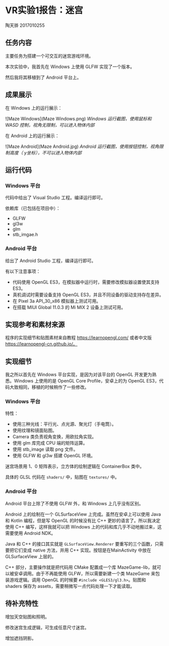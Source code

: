 # VR实验1报告：迷宫

陶天骅 2017010255

## 任务内容

主要任务为搭建一个可交互的迷宫游戏环境。

本次实验中，我首先在 Windows 上使用 GLFW 实现了一个版本。

然后我将其移植到了 Android 平台上。

## 成果展示

在 Windows 上的运行展示：

![Maze Windows](Maze Windows.png)
*Windows 运行截图，使用鼠标和 WASD 控制，视角无限制，可以进入物体内部*

在 Android 上的运行展示：

![Maze Android](Maze Android.jpg)
*Android 运行截图，使用按钮控制，视角限制高度（ y坐标），不可以进入物体内部*

## 运行代码

### Windows 平台

代码中给出了 Visual Studio 工程。编译运行即可。

依赖库（已包括在项目中）：

- GLFW
- gl3w
- glm
- stb_imgae.h

### Android 平台

给出了 Android Studio 工程，编译运行即可。

有以下注意事项：

- 代码使用 OpenGL ES3，在模拟器中运行时，需要修改模拟器设置使其支持 ES3。
- 真机调试时需要设备支持 OpenGL ES3，并且不同设备的驱动支持存在差异。
- 在 Pixel 3a API_30_x86 模拟器上测试可用。
- 在搭载 MIUI Global 11.0.3 的 Mi MIX 2 设备上测试可用。

## 实现参考和素材来源

程序的实现细节和贴图素材来自教程 https://learnopengl.com/ 或者中文版 https://learnopengl-cn.github.io/。

## 实现细节

我之所以首先在 Windows 平台实现，是因为对该平台的 OpenGL 开发更为熟悉。Windows 上使用的是 OpenGL Core Profile，安卓上的为 OpenGL ES3，代码大致相同，移植的时候稍作了一些修改。

### Windows 平台

特性：

- 使用三种光线：平行光、点光源、聚光灯（手电筒）。
- 使用纹理和镜面贴图。
- Camera 类负责视角变换，用欧拉角实现。
- 使用 glm 库完成 CPU 端的矩阵运算。
- 使用 stb_image 读取 png 文件。
- 使用 GLFW 和 gl3w 搭建 OpenGL 环境。

迷宫场景用 1、0 矩阵表示，立方体的绘制逻辑在 ContainerBox 类中。

具体的 GLSL 代码在 `shaders/` 中，贴图在 `textures/` 中。

### Android 平台

Android 平台上除了不使用 GLFW 外，和 Windows 上几乎没有区别。

Android 上的绘制在一个 GLSurfaceView 上完成。虽然在安卓上可以使用 Java 和 Kotlin 编程，但是写 OpenGL 的时候没有比 C++ 更妙的语言了。所以我决定使用 C++ 编写，这样我就可以把 Windows 上的代码和库几乎不动地搬过来，这需要使用 Android NDK。

Java 和 C++ 的接口其实就是 `GLSurfaceView.Renderer` 要重写的三个函数，只需要把它们变成 native 方法，并用 C++ 实现。按钮是在MainActivity 中放在 GLSurfaceView 上层的。

C++ 部分，主要操作就是把代码用 CMake 配置成一个库 MazeGame-lib，就可以被安卓调用。由于不再能使用 GLFW，所以需要新建一个类 MazeGame 来包装游戏逻辑。调用 OpenGL 的时候要 `#include <GLES3/gl3.h>`。贴图和 shaders 保存为 assets，需要稍微写一点代码处理一下才能读取。

## 待补充特性

增加天空贴图和照明。

修改迷宫生成逻辑，可生成任意尺寸迷宫。

增加遮挡阴影。